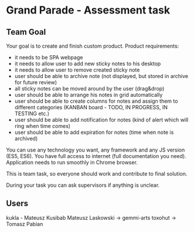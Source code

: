# Grand Parade - Assessment task

## Team Goal

Your goal is to create and finish custom product. Product requirements:

- it needs to be SPA webpage
- it needs to allow user to add new sticky notes to his desktop
- it needs to allow user to remove created sticky note
- user should be able to archive note (not displayed, but stored in archive for future review)
- all sticky notes can be moved around by the user (drag&drop)
- user should be able to arrange his notes in grid automatically
- user should be able to create columns for notes and assign them to different categories (KANBAN board - TODO, IN PROGRESS, IN TESTING etc.)
- user should be able to add notification for notes (kind of alert which will ring when time comes)
- user should be able to add expiration for notes (time when note is archived)

You can use any technology you want, any framework and any JS version (ES5, ES6). You have full access to internet (full documentation you need). Application needs to run smoothly in Chrome browser.

This is team task, so everyone should work and contribute to final solution.

During your task you can ask supervisors if anything is unclear.

## Users

kukla - Mateusz Kusibab
Mateusz Laskowski -> gemmi-arts
toxohut -> Tomasz Pabian
